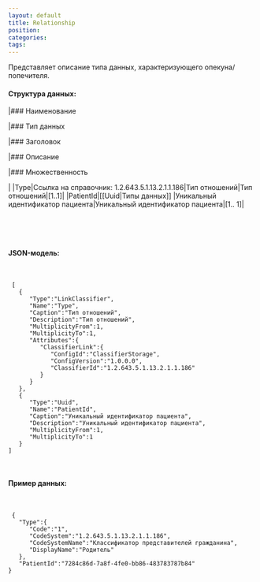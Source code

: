 ```yaml
---
layout: default
title: Relationship
position: 
categories: 
tags: 
---
```


Представляет описание типа данных, характеризующего опекуна/попечителя.

#### Структура данных:

|### Наименование

|### Тип данных

|### Заголовок

|### Описание

|### Множественность

|
|Type|Ссылка на справочник: 1.2.643.5.1.13.2.1.1.186|Тип отношений|Тип отношений|[1..1]|
|PatientId|[[Uuid|Типы данных]] |Уникальный идентификатор пациента|Уникальный идентификатор пациента|[1.. 1]|

 

 

#### JSON-модель:

 

```
 [
   {
      "Type":"LinkClassifier",
      "Name":"Type",
      "Caption":"Тип отношений",
      "Description":"Тип отношений",
      "MultiplicityFrom":1,
      "MultiplicityTo":1,
      "Attributes":{
         "ClassifierLink":{
            "ConfigId":"ClassifierStorage",
            "ConfigVersion":"1.0.0.0",
            "ClassifierId":"1.2.643.5.1.13.2.1.1.186"
         }
      }
   },
   {
      "Type":"Uuid",
      "Name":"PatientId",
      "Caption":"Уникальный идентификатор пациента",
      "Description":"Уникальный идентификатор пациента",
      "MultiplicityFrom":1,
      "MultiplicityTo":1
   }
]
```

 

#### Пример данных:

 

```
 {
   "Type":{
      "Code":"1",
      "CodeSystem":"1.2.643.5.1.13.2.1.1.186",
      "CodeSystemName":"Классификатор представителей гражданина",
      "DisplayName":"Родитель"
   },
   "PatientId":"7284c86d-7a8f-4fe0-bb86-483783787b84"
}
```

